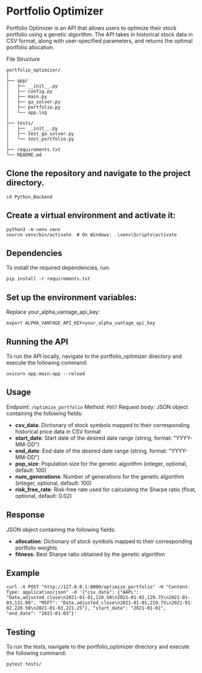 # Portfolio Optimizer

Portfolio Optimizer is an API that allows users to optimize their stock portfolio using a genetic algorithm. The API takes in historical stock data in CSV format, along with user-specified parameters, and returns the optimal portfolio allocation.

File Structure

```
portfolio_optimizer/
│
├── app/
│   ├── __init__.py
│   ├── config.py
│   ├── main.py
│   ├── ga_solver.py
│   ├── portfolio.py
│   └── app.log
│
├── tests/
│   ├── __init__.py
│   ├── test_ga_solver.py
│   └── test_portfolio.py
│
├── requirements.txt
└── README.md
```

## Clone the repository and navigate to the project directory.

```
cd Python_Backend
```

## Create a virtual environment and activate it:

```
python3 -m venv venv
source venv/bin/activate  # On Windows: .\venv\Scripts\activate
```

## Dependencies

To install the required dependencies, run:

```
pip install -r requirements.txt
```

## Set up the environment variables:

Replace your_alpha_vantage_api_key:

```
export ALPHA_VANTAGE_API_KEY=your_alpha_vantage_api_key
```

## Running the API

To run the API locally, navigate to the portfolio_optimizer directory and execute the following command:

```
uvicorn app.main:app --reload
```

## Usage

Endpoint: `/optimize_portfolio`
Method: `POST`
Request body: JSON object containing the following fields:

- **csv_data**: Dictionary of stock symbols mapped to their corresponding historical price data in CSV format
- **start_date**: Start date of the desired date range (string, format: "YYYY-MM-DD")
- **end_date**: End date of the desired date range (string, format: "YYYY-MM-DD")
- **pop_size**: Population size for the genetic algorithm (integer, optional, default: 100)
- **num_generations**: Number of generations for the genetic algorithm (integer, optional, default: 100)
- **risk_free_rate**: Risk-free rate used for calculating the Sharpe ratio (float, optional, default: 0.02)

## Response

JSON object containing the following fields:

- **allocation**: Dictionary of stock symbols mapped to their corresponding portfolio weights
- **fitness**: Best Sharpe ratio obtained by the genetic algorithm

## Example

```
curl -X POST "http://127.0.0.1:8000/optimize_portfolio" -H "Content-Type: application/json" -d '{"csv_data": {"AAPL": "Date,adjusted_close\n2021-01-01,128.50\n2021-01-02,129.75\n2021-01-03,131.00", "MSFT": "Date,adjusted_close\n2021-01-01,219.75\n2021-01-02,220.50\n2021-01-03,221.25"}, "start_date": "2021-01-01", "end_date": "2021-01-03"}'
```

## Testing

To run the tests, navigate to the portfolio_optimizer directory and execute the following command:

```
pytest tests/
```
